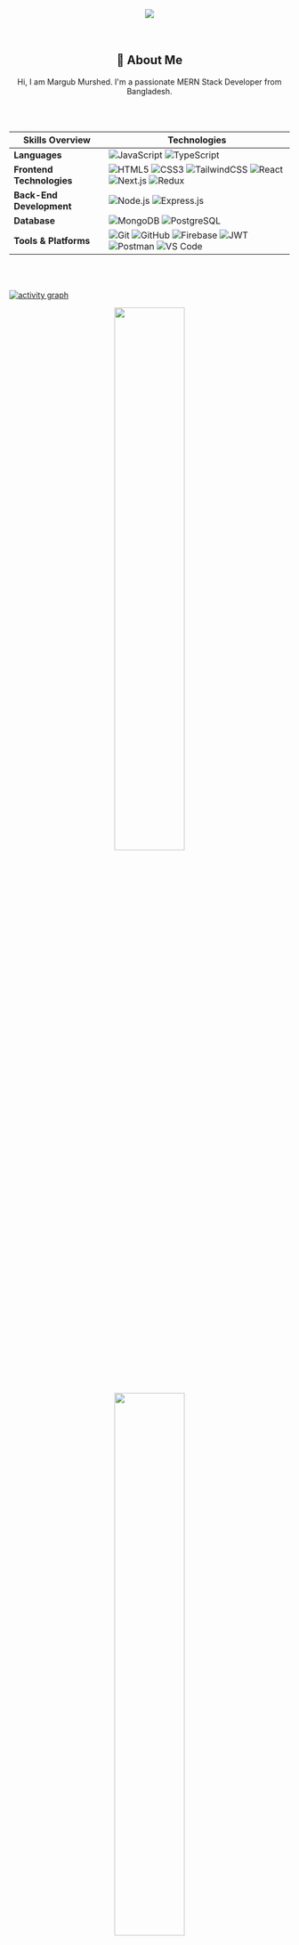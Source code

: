 <div align="center">
  <img src="https://i.ibb.co.com/C3ZnGCKJ/1687866980840.jpg"  />
</div>
<br>
<br>

<h2 align="center">💫 About Me</h2>
<p align="center">Hi, I am Margub Murshed. I'm a passionate MERN Stack Developer from Bangladesh.</p>

<br>
<br>

<div align="center">

|       Skills Overview        | Technologies                                                                                                                                                                                                                          |
|-----------------------|---------------------------------------------------------------------------------------------------------------------------------------------------------------------------------------------------------------------------------------|
| **Languages**         | ![JavaScript](https://img.shields.io/badge/-JavaScript-333333?style=flat&logo=javascript) ![TypeScript](https://img.shields.io/badge/-TypeScript-333333?style=flat&logo=typescript)                                                      |
| **Frontend Technologies** | ![HTML5](https://img.shields.io/badge/-HTML5-333333?style=flat&logo=html5) ![CSS3](https://img.shields.io/badge/-CSS3-333333?style=flat&logo=css3) ![TailwindCSS](https://img.shields.io/badge/TailwindCSS-333333?style=flat&logo=tailwindcss) ![React](https://img.shields.io/badge/-React-333333?style=flat&logo=react) ![Next.js](https://img.shields.io/badge/-Next.js-333333?style=flat&logo=next.js) ![Redux](https://img.shields.io/badge/-Redux-333333?style=flat&logo=redux) |
| **Back-End Development** | ![Node.js](https://img.shields.io/badge/-Node.js-333333?style=flat&logo=node.js) ![Express.js](https://img.shields.io/badge/-Express.js-333333?style=flat&logo=express) |
| **Database**          | ![MongoDB](https://img.shields.io/badge/-MongoDB-333333?style=flat&logo=mongodb) ![PostgreSQL](https://img.shields.io/badge/-PostgreSQL-333333?style=flat&logo=postgresql)                                                          |
| **Tools & Platforms** | ![Git](https://img.shields.io/badge/-Git-333333?style=flat&logo=git) ![GitHub](https://img.shields.io/badge/-GitHub-333333?style=flat&logo=github) ![Firebase](https://img.shields.io/badge/-Firebase-333333?style=flat&logo=firebase) ![JWT](https://img.shields.io/badge/-JWT-333333?style=flat&logo=json-web-tokens) ![Postman](https://img.shields.io/badge/-Postman-333333?style=flat&logo=postman) ![VS Code](https://img.shields.io/badge/-VS%20Code-333333?style=flat&logo=visual-studio-code) |

</div>

<br>
<br>

[![activity graph](https://github-readme-activity-graph.vercel.app/graph?username=margubmurshed&theme=github-dark-dimmed&custom_title=My%20Github%20Activity%20Graph&hide_border=true)](https://github.com/margubmurshed/github-readme-activity-graph)

<p align="center">
  <img height="50%" width="auto" src ="https://github-readme-stats.vercel.app/api?username=margubmurshed&show_icons=true&count_private=true&theme=dark&hide_border=true&hide=issues,contribs&bg_color=00000000">
  <img height="50%" width="auto" src ="https://github-readme-stats.vercel.app/api/top-langs/?username=margubmurshed&layout=compact&hide_border=true&theme=dark&bg_color=00000000&langs_count=6">
  <img height="50%" width="auto" src ="https://streak-stats.demolab.com?user=margubmurshed&theme=dark&short_numbers=true">
</p>


<div align="center">

### Let's connect!

Explore my portfolio at [margub.vercel.app](https://margub.vercel.app/), and let's connect on [LinkedIn](https://www.linkedin.com/in/margubmurshed/). <br>
Email me at [murshedmargub@gmail.com](mailto:murshedmargub@gmail.com)

[![LinkedIn](https://img.shields.io/static/v1.svg?label=LinkedIn&message=margubmurshed&logo=linkedin&style=flat&color=blue)](https://www.linkedin.com/in/margubmurshed/) [![GitHub followers](https://img.shields.io/github/followers/margubmurshed.svg?label=Follow%20@margubmurshed&style=social)](https://github.com/margubmurshed/)

**Let's code, connect, and create awesome things together!**

</div>
